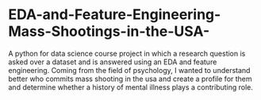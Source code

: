 # EDA-and-Feature-Engineering-Mass-Shootings-in-the-USA-

A python for data science course project in which a research question is asked over a dataset and is answered using an EDA and feature engineering. 
Coming from the field of psychology, I wanted to understand better who commits mass shooting in the usa and create a profile for them and determine whether a history of mental illness plays a contributing role.
